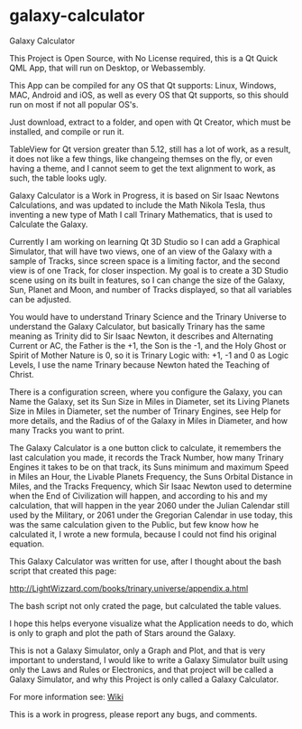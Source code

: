 # galaxy-calculator
Galaxy Calculator

This Project is Open Source, with No License required,
this is a Qt Quick QML App, that will run on Desktop, or Webassembly.

This App can be compiled for any OS that Qt supports: Linux, Windows, MAC, Android and iOS, as well as every OS that Qt supports,
so this should run on most if not all popular OS's.

Just download, extract to a folder, and open with Qt Creator, which must be installed,
and compile or run it.

TableView for Qt version greater than 5.12, still has a lot of work, as a result, it does not like a few things,
like changeing themses on the fly, or even having a theme, and I cannot seem to get the text alignment to work,
as such, the table looks ugly.

Galaxy Calculator is a Work in Progress, it is based on Sir Isaac Newtons Calculations,
and was updated to include the Math Nikola Tesla,
thus inventing a new type of Math I call Trinary Mathematics,
that is used to Calculate the Galaxy.

Currently I am working on learning Qt 3D Studio so I can add a Graphical Simulator,
that will have two views,
one of an view of the Galaxy with a sample of Tracks,
since screen space is a limiting factor,
and the second view is of one Track,
for closer inspection.
My goal is to create a 3D Studio scene using on its built in features,
so I can change the size of the Galaxy, Sun, Planet and Moon,
and number of Tracks displayed,
so that all variables can be adjusted.

You would have to understand Trinary Science and the Trinary Universe to understand the Galaxy Calculator,
but basically Trinary has the same meaning as Trinity did to Sir Isaac Newton,
it describes and Alternating Current or AC,
the Father is the +1, the Son is the -1, and the Holy Ghost or Spirit of Mother Nature is 0,
so it is Trinary Logic with: +1, -1 and 0 as Logic Levels,
I use the name Trinary because Newton hated the Teaching of Christ.

There is a configuration screen, where you configure the Galaxy,
you can Name the Galaxy,
set its Sun Size in Miles in Diameter,
set its Living Planets Size in Miles in Diameter,
set the number of Trinary Engines, see Help for more details,
and the Radius of of the Galaxy in Miles in Diameter,
and how many Tracks you want to print.

The Galaxy Calculator is a one button click to calculate,
it remembers the last calculation you made,
it records the Track Number,
how many Trinary Engines it takes to be on that track,
its Suns minimum and maximum Speed in Miles an Hour,
the Livable Planets Frequency,
the Suns Orbital Distance in Miles,
and the Tracks Frequency,
which Sir Isaac Newton used to determine when the End of Civilization will happen,
and according to his and my calculation,
that will happen in the year 2060 under the Julian Calendar still used by the Military,
or 2061 under the Gregorian Calendar in use today,
this was the same calculation given to the Public,
but few know how he calculated it,
I wrote a new formula, because I could not find his original equation.

This Galaxy Calculator was written for use,
after I thought about the bash script that created this page:

http://LightWizzard.com/books/trinary.universe/appendix.a.html

The bash script not only crated the page, but calculated the table values.

I hope this helps everyone visualize what the Application needs to do,
which is only to graph and plot the path of Stars around the Galaxy.

This is not a Galaxy Simulator, only a Graph and Plot,
and that is very important to understand,
I would like to write a Galaxy Simulator built using only the Laws and Rules or Electronics,
and that project will be called a Galaxy Simulator,
and why this Project is only called a Galaxy Calculator.

For more information see: [Wiki](https://github.com/Light-Wizzard/galaxy-calculator/wiki)

This is a work in progress, please report any bugs, and comments.



